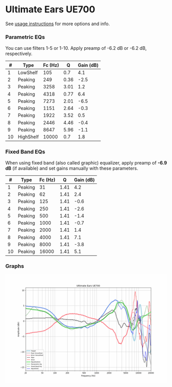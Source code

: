 # Ultimate Ears UE700
See [usage instructions](https://github.com/jaakkopasanen/AutoEq#usage) for more options and info.

### Parametric EQs
You can use filters 1-5 or 1-10. Apply preamp of -6.2 dB or -6.2 dB, respectively.

|   # | Type      |   Fc (Hz) |    Q |   Gain (dB) |
|-----|-----------|-----------|------|-------------|
|   1 | LowShelf  |       105 | 0.7  |         4.1 |
|   2 | Peaking   |       249 | 0.36 |        -2.5 |
|   3 | Peaking   |      3258 | 3.01 |         1.2 |
|   4 | Peaking   |      4318 | 0.77 |         6.4 |
|   5 | Peaking   |      7273 | 2.01 |        -6.5 |
|   6 | Peaking   |      1151 | 2.64 |        -0.3 |
|   7 | Peaking   |      1922 | 3.52 |         0.5 |
|   8 | Peaking   |      2446 | 4.46 |        -0.4 |
|   9 | Peaking   |      8647 | 5.96 |        -1.1 |
|  10 | HighShelf |     10000 | 0.7  |         1.8 |

### Fixed Band EQs
When using fixed band (also called graphic) equalizer, apply preamp of **-6.9 dB** (if available) and set gains manually with these parameters.

|   # | Type    |   Fc (Hz) |    Q |   Gain (dB) |
|-----|---------|-----------|------|-------------|
|   1 | Peaking |        31 | 1.41 |         4.2 |
|   2 | Peaking |        62 | 1.41 |         2.4 |
|   3 | Peaking |       125 | 1.41 |        -0.6 |
|   4 | Peaking |       250 | 1.41 |        -2.6 |
|   5 | Peaking |       500 | 1.41 |        -1.4 |
|   6 | Peaking |      1000 | 1.41 |        -0.7 |
|   7 | Peaking |      2000 | 1.41 |         1.4 |
|   8 | Peaking |      4000 | 1.41 |         7.1 |
|   9 | Peaking |      8000 | 1.41 |        -3.8 |
|  10 | Peaking |     16000 | 1.41 |         5.1 |

### Graphs
![](./Ultimate%20Ears%20UE700.png)
